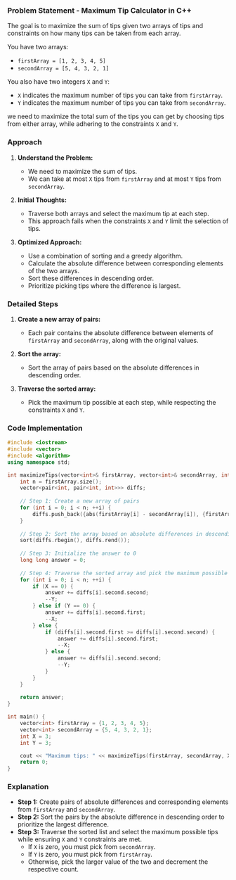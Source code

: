 
### Problem Statement - Maximum Tip Calculator in C++
The goal is to maximize the sum of tips given two arrays of tips and constraints on how many tips can be taken from each array. 

You have two arrays:
- `firstArray = [1, 2, 3, 4, 5]`
- `secondArray = [5, 4, 3, 2, 1]`

You also have two integers `X` and `Y`:
- `X` indicates the maximum number of tips you can take from `firstArray`.
- `Y` indicates the maximum number of tips you can take from `secondArray`.

we need to maximize the total sum of the tips you can get by choosing tips from either array, while adhering to the constraints `X` and `Y`.

### Approach

1. **Understand the Problem:**
   - We need to maximize the sum of tips.
   - We can take at most `X` tips from `firstArray` and at most `Y` tips from `secondArray`.

2. **Initial Thoughts:**
   - Traverse both arrays and select the maximum tip at each step.
   - This approach fails when the constraints `X` and `Y` limit the selection of tips.

3. **Optimized Approach:**
   - Use a combination of sorting and a greedy algorithm.
   - Calculate the absolute difference between corresponding elements of the two arrays.
   - Sort these differences in descending order.
   - Prioritize picking tips where the difference is largest.

### Detailed Steps

1. **Create a new array of pairs:**
   - Each pair contains the absolute difference between elements of `firstArray` and `secondArray`, along with the original values.

2. **Sort the array:**
   - Sort the array of pairs based on the absolute differences in descending order.

3. **Traverse the sorted array:**
   - Pick the maximum tip possible at each step, while respecting the constraints `X` and `Y`.

### Code Implementation

```cpp
#include <iostream>
#include <vector>
#include <algorithm>
using namespace std;

int maximizeTips(vector<int>& firstArray, vector<int>& secondArray, int X, int Y) {
    int n = firstArray.size();
    vector<pair<int, pair<int, int>>> diffs;
    
    // Step 1: Create a new array of pairs
    for (int i = 0; i < n; ++i) {
        diffs.push_back({abs(firstArray[i] - secondArray[i]), {firstArray[i], secondArray[i]}});
    }
    
    // Step 2: Sort the array based on absolute differences in descending order
    sort(diffs.rbegin(), diffs.rend());
    
    // Step 3: Initialize the answer to 0
    long long answer = 0;
    
    // Step 4: Traverse the sorted array and pick the maximum possible tips
    for (int i = 0; i < n; ++i) {
        if (X == 0) {
            answer += diffs[i].second.second;
            --Y;
        } else if (Y == 0) {
            answer += diffs[i].second.first;
            --X;
        } else {
            if (diffs[i].second.first >= diffs[i].second.second) {
                answer += diffs[i].second.first;
                --X;
            } else {
                answer += diffs[i].second.second;
                --Y;
            }
        }
    }
    
    return answer;
}

int main() {
    vector<int> firstArray = {1, 2, 3, 4, 5};
    vector<int> secondArray = {5, 4, 3, 2, 1};
    int X = 3;
    int Y = 3;

    cout << "Maximum tips: " << maximizeTips(firstArray, secondArray, X, Y) << endl;
    return 0;
}
```

### Explanation

- **Step 1:** Create pairs of absolute differences and corresponding elements from `firstArray` and `secondArray`.
- **Step 2:** Sort the pairs by the absolute difference in descending order to prioritize the largest difference.
- **Step 3:** Traverse the sorted list and select the maximum possible tips while ensuring `X` and `Y` constraints are met.
  - If `X` is zero, you must pick from `secondArray`.
  - If `Y` is zero, you must pick from `firstArray`.
  - Otherwise, pick the larger value of the two and decrement the respective count.

